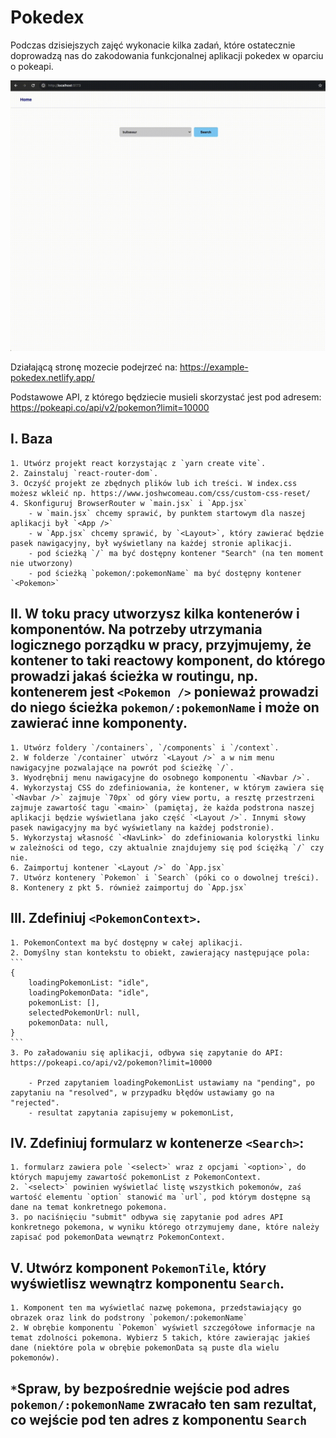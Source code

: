 # Pokedex

Podczas dzisiejszych zajęć wykonacie kilka zadań, które ostatecznie doprowadzą nas do zakodowania funkcjonalnej aplikacji pokedex w oparciu o pokeapi.

![Please provide description](./assets/example.gif)

Działającą stronę mozecie podejrzeć na: https://example-pokedex.netlify.app/

Podstawowe API, z którego będziecie musieli skorzystać jest pod adresem:
https://pokeapi.co/api/v2/pokemon?limit=10000

## I. Baza

    1. Utwórz projekt react korzystając z `yarn create vite`.
    2. Zainstaluj `react-router-dom`.
    3. Oczyść projekt ze zbędnych plików lub ich treści. W index.css możesz wkleić np. https://www.joshwcomeau.com/css/custom-css-reset/
    4. Skonfiguruj BrowserRouter w `main.jsx` i `App.jsx`
        - w `main.jsx` chcemy sprawić, by punktem startowym dla naszej aplikacji był `<App />`
        - w `App.jsx` chcemy sprawić, by `<Layout>`, który zawierać będzie pasek nawigacyjny, był wyświetlany na każdej stronie aplikacji.
        - pod ścieżką `/` ma być dostępny kontener "Search" (na ten moment nie utworzony)
        - pod ścieżką `pokemon/:pokemonName` ma być dostępny kontener `<Pokemon>`

## II. W toku pracy utworzysz kilka kontenerów i komponentów. Na potrzeby utrzymania logicznego porządku w pracy, przyjmujemy, że kontener to taki reactowy komponent, do którego prowadzi jakaś ścieżka w routingu, np. kontenerem jest `<Pokemon />` ponieważ prowadzi do niego ścieżka `pokemon/:pokemonName` i może on zawierać inne komponenty.

    1. Utwórz foldery `/containers`, `/components` i `/context`.
    2. W folderze `/container` utwórz `<Layout />` a w nim menu nawigacyjne pozwalające na powrót pod ścieżkę `/`.
    3. Wyodrębnij menu nawigacyjne do osobnego komponentu `<Navbar />`.
    4. Wykorzystaj CSS do zdefiniowania, że kontener, w którym zawiera się `<Navbar />` zajmuje `70px` od góry view portu, a resztę przestrzeni zajmuje zawartość tagu `<main>` (pamiętaj, że każda podstrona naszej aplikacji będzie wyświetlana jako część `<Layout />`. Innymi słowy pasek nawigacyjny ma być wyświetlany na każdej podstronie).
    5. Wykorzystaj własność `<NavLink>` do zdefiniowania kolorystki linku w zależności od tego, czy aktualnie znajdujemy się pod ściężką `/` czy nie.
    6. Zaimportuj kontener `<Layout />` do `App.jsx`
    7. Utwórz kontenery `Pokemon` i `Search` (póki co o dowolnej treści).
    8. Kontenery z pkt 5. również zaimportuj do `App.jsx`

## III. Zdefiniuj `<PokemonContext>`.

    1. PokemonContext ma być dostępny w całej aplikacji.
    2. Domyślny stan kontekstu to obiekt, zawierający następujące pola:
    ```
    {
        loadingPokemonList: "idle",
        loadingPokemonData: "idle",
        pokemonList: [],
        selectedPokemonUrl: null,
        pokemonData: null,
    }
    ```
    3. Po załadowaniu się aplikacji, odbywa się zapytanie do API: https://pokeapi.co/api/v2/pokemon?limit=10000

        - Przed zapytaniem loadingPokemonList ustawiamy na "pending", po zapytaniu na "resolved", w przypadku błędów ustawiamy go na "rejected".
        - resultat zapytania zapisujemy w pokemonList,

## IV. Zdefiniuj formularz w kontenerze `<Search>`:

    1. formularz zawiera pole `<select>` wraz z opcjami `<option>`, do których mapujemy zawartość pokemonList z PokemonContext.
    2. `<select>` powinien wyświetlać listę wszystkich pokemonów, zaś wartość elementu `option` stanowić ma `url`, pod którym dostępne są dane na temat konkretnego pokemona.
    3. po naciśnięciu "submit" odbywa się zapytanie pod adres API konkretnego pokemona, w wyniku którego otrzymujemy dane, które należy zapisać pod pokemonData wewnątrz PokemonContext.

## V. Utwórz komponent `PokemonTile`, który wyświetlisz wewnątrz komponentu `Search`.

    1. Komponent ten ma wyświetlać nazwę pokemona, przedstawiający go obrazek oraz link do podstrony `pokemon/:pokemonName`
    2. W obrębie komponentu `Pokemon` wyświetl szczegółowe informacje na temat zdolności pokemona. Wybierz 5 takich, które zawierając jakieś dane (niektóre pola w obrębie pokemonData są puste dla wielu pokemonów).

## `*`Spraw, by bezpośrednie wejście pod adres `pokemon/:pokemonName` zwracało ten sam rezultat, co wejście pod ten adres z komponentu `Search`
